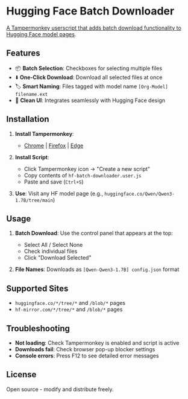 # Hugging Face Batch Downloader

[A Tampermonkey userscript that adds batch download functionality to Hugging Face model pages](https://greasyfork.org/zh-CN/scripts/543283-hugging-face-batch-downloader).

## Features

- 📦 **Batch Selection**: Checkboxes for selecting multiple files
- ⬇️ **One-Click Download**: Download all selected files at once  
- 🏷️ **Smart Naming**: Files tagged with model name `[Org-Model] filename.ext`
- 🎯 **Clean UI**: Integrates seamlessly with Hugging Face design

## Installation

1. **Install Tampermonkey**: 
   - [Chrome](https://chrome.google.com/webstore/detail/tampermonkey/dhdgffkkebhmkfjojejmpbldmpobfkfo) | [Firefox](https://addons.mozilla.org/firefox/addon/tampermonkey/) | [Edge](https://microsoftedge.microsoft.com/addons/detail/tampermonkey/iikmkjmpaadaobahmlepeloendndfphd)

2. **Install Script**:
   - Click Tampermonkey icon → "Create a new script"
   - Copy contents of `hf-batch-downloader.user.js`
   - Paste and save (`Ctrl+S`)

3. **Use**: Visit any HF model page (e.g., `huggingface.co/Qwen/Qwen3-1.7B/tree/main`)

## Usage

1. **Batch Download**: Use the control panel that appears at the top:
   - Select All / Select None
   - Check individual files  
   - Click "Download Selected"

2. **File Names**: Downloads as `[Qwen-Qwen3-1.7B] config.json` format

## Supported Sites

- `huggingface.co/*/tree/*` and `/blob/*` pages
- `hf-mirror.com/*/tree/*` and `/blob/*` pages

## Troubleshooting

- **Not loading**: Check Tampermonkey is enabled and script is active
- **Downloads fail**: Check browser pop-up blocker settings
- **Console errors**: Press F12 to see detailed error messages

## License

Open source - modify and distribute freely. 
